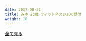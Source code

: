 ```yaml
---
date: 2017-08-21
title: みゆ 23歳 フィットネスジムの受付
weight: 10
---
```


<script type="text/javascript" charset="utf-8" src="http://www.mgstage.com/js/mgs_sample_movie.js?p=200GANA-1496&s=1&m=5&c=H4DXKUIBIQ7YOYNKBIPRBPQ2D3"></script>

<a href="http://tanshuku.org/4rUnGU">全て見る</a>